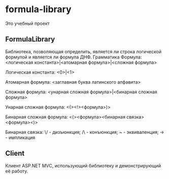 # formula-library
Это учебный проект
## FormulaLibrary
Библиотека, позволяющая определить, является ли строка логической формулой и является ли формула ДНФ.
Грамматика
Формула: <логическая константа>|<атомарная формула>|<сложная формула>

Логическая константа: <0>|<1>

Атомарная формула: <заглавная буква латинского алфавита>

Сложная формула: <унарная сложная формула>|<бинарная сложная формула>

Унарная сложная формула: <(><!><формула>)>

Бинарная сложная формула: <(><формула><бинарная связка><формула><)>

Бинарная связка: \\/ - дизъюнкция; /\ - конъюнкция; ~ - эквиваленция; -> - импликация
## Client
Клиент ASP.NET MVC, использующий библиотеку и демонстрирующий её работу.
